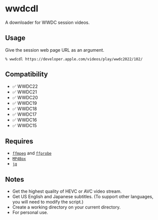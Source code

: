 # wwdcdl
A downloader for WWDC session videos.

## Usage

Give the session web page URL as an argument.

`% wwdcdl https://developer.apple.com/videos/play/wwdc2022/102/`

## Compatibility

- ✅ WWDC22
- ✅ WWDC21
- ✅ WWDC20
- ✅ WWDC19
- ✅ WWDC18
- ✅ WWDC17
- ✅ WWDC16
- ✅ WWDC15

## Requires

- [`ffmpeg`](https://www.ffmpeg.org) and [`ffprobe`](https://www.ffmpeg.org)
- [`MP4Box`](https://github.com/gpac/gpac/wiki/MP4Box)
- [`jq`](https://stedolan.github.io/jq/)


## Notes

- Get the highest quality of HEVC or AVC video stream.
- Get US English and Japanese subtitles.
(To support other languages, you will need to modify the script.)
- Create a working directory on your current directory.
- For personal use.
